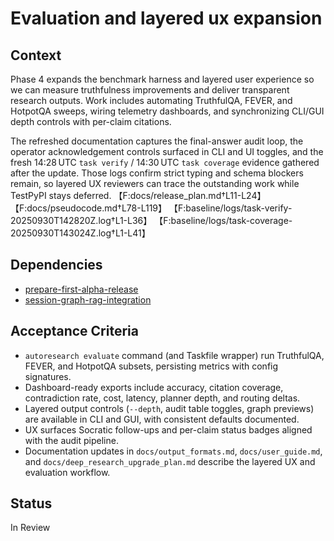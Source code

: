 # Evaluation and layered ux expansion

## Context
Phase 4 expands the benchmark harness and layered user experience so we can
measure truthfulness improvements and deliver transparent research outputs.
Work includes automating TruthfulQA, FEVER, and HotpotQA sweeps, wiring
telemetry dashboards, and synchronizing CLI/GUI depth controls with per-claim
citations.

The refreshed documentation captures the final-answer audit loop, the
operator acknowledgement controls surfaced in CLI and UI toggles, and the fresh
14:28 UTC `task verify` / 14:30 UTC `task coverage` evidence gathered after the
update. Those logs confirm strict typing and schema blockers remain, so layered
UX reviewers can trace the outstanding work while TestPyPI stays deferred.
【F:docs/release_plan.md†L11-L24】【F:docs/pseudocode.md†L78-L119】
【F:baseline/logs/task-verify-20250930T142820Z.log†L1-L36】
【F:baseline/logs/task-coverage-20250930T143024Z.log†L1-L41】

## Dependencies
- [prepare-first-alpha-release](prepare-first-alpha-release.md)
- [session-graph-rag-integration](session-graph-rag-integration.md)

## Acceptance Criteria
- `autoresearch evaluate` command (and Taskfile wrapper) run TruthfulQA, FEVER,
  and HotpotQA subsets, persisting metrics with config signatures.
- Dashboard-ready exports include accuracy, citation coverage, contradiction
  rate, cost, latency, planner depth, and routing deltas.
- Layered output controls (`--depth`, audit table toggles, graph previews) are
  available in CLI and GUI, with consistent defaults documented.
- UX surfaces Socratic follow-ups and per-claim status badges aligned with the
  audit pipeline.
- Documentation updates in `docs/output_formats.md`, `docs/user_guide.md`, and
  `docs/deep_research_upgrade_plan.md` describe the layered UX and evaluation
  workflow.

## Status
In Review
